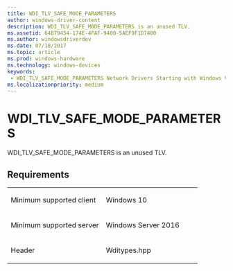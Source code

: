 ```yaml
---
title: WDI_TLV_SAFE_MODE_PARAMETERS
author: windows-driver-content
description: WDI_TLV_SAFE_MODE_PARAMETERS is an unused TLV.
ms.assetid: 64B79454-174E-4FAF-9400-5AEF9F1D7400
ms.author: windowsdriverdev 
ms.date: 07/18/2017 
ms.topic: article 
ms.prod: windows-hardware 
ms.technology: windows-devices 
keywords:
 - WDI_TLV_SAFE_MODE_PARAMETERS Network Drivers Starting with Windows Vista
ms.localizationpriority: medium
---
```


# WDI\_TLV\_SAFE\_MODE\_PARAMETERS


WDI\_TLV\_SAFE\_MODE\_PARAMETERS is an unused TLV.

Requirements
------------

<table>
<colgroup>
<col width="50%" />
<col width="50%" />
</colgroup>
<tbody>
<tr class="odd">
<td><p>Minimum supported client</p></td>
<td><p>Windows 10</p></td>
</tr>
<tr class="even">
<td><p>Minimum supported server</p></td>
<td><p>Windows Server 2016</p></td>
</tr>
<tr class="odd">
<td><p>Header</p></td>
<td>Wditypes.hpp</td>
</tr>
</tbody>
</table>

 

 




